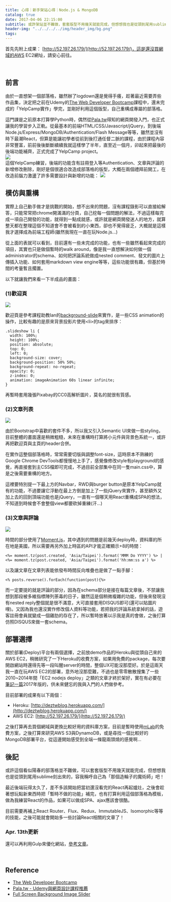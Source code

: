 ```yaml
---
title: 心得｜新手架站心得｜Node.js & MongoDB
catalog: true
date: 2017-04-06 22:15:00
subtitle: 或許架站並不難做，套套版型不用幾天就能完成，但想想我也是從頭到尾用sublime刻出來的，容我稱呼自己為「那個造輪子的魔術師」吧！
header-img: "../../../../img/header_img/bg.png"
tags:
---
```


首先先附上成果： [http://52.197.26.179/](http://52.197.26.179/)，這是還沒買網域的AWS EC2網址，請安心前往。

<br>

## 前言
由於一直想架一個部落格，雖然辦了logdown還是覺得手癢，趁著最近需要弄些作品集，決定把之前在Udemy的[The Web Developer Bootcamp](https://www.udemy.com/the-web-developer-bootcamp/)課程中，還未完成的「YelpCamp實作」學完，並剛好利用這個版型，自己重構成專屬的部落格。

這門課是之前原本打算學Python時，偶然從[Pala.tw](http://pala.tw/learn-web-development-on-udemy/#course_4)得知的網頁開發入門，也正式讓我的學習步入正軌。從最基本的前端HTML/CSS/Javascript/jQuery，到後端Node.js/Express/MongoDB/Authentication/Flash Message等等，雖然並沒有時下最潮React，但算是能讓初學者從前到後打通任督二脈的課程，由於課程內容非常豐富，前前後後斷斷續續我就這樣學了半年，直至近一個月，卯起來把最後的後端功能補齊，正式完成了YelpCamp project。
<br>
<img class="center" src="http://user-image.logdown.io/user/25993/blog/24964/post/1675245/rjYLXicrTGOgG4xRq0NQ_Screen%20Shot%202017-04-06%20at%208.30.23%20PM.png">
<br>
這個YelpCamp練習，後端的功能含有註冊登入等Authentication、文章與評論的新增修改刪除，剛好是個很適合改造成部落格的版型，大概在兩個禮拜前開工，在改造前腦力激盪了許多需要設計與新增的功能：
<img class="center" src="http://user-image.logdown.io/user/25993/blog/24964/post/1675245/XW9Bx3L8Rgd87bV4mOHA_Screen%20Shot%202017-04-06%20at%208.59.02%20PM.png">
<br>

## 模仿與重構
實際上自己動手做才是挑戰的開始，想不出來的問題，沒有課程錄影可以直接給解答，只能常常把chrome開滿滿的分頁，自己挖每一個問題的解法，不過這樣每完成一項自己開發的功能，就得到一點成就感，或許就是網頁開發迷人的地方，就算整天都在整理這個不知道會不會被看到的小東西，卻也不覺得疲乏，大概就是這樣我才選擇成為前端工程師(雖然我現在一直在玩Node.js...)

從上面的表就可以看到，目前還有一些未完成的功能，也有一些雖然看起來完成的項目，其實也只是做個暫時的walk around，像是我一直想解決如何做一個administrator的schema、如何把評論系統做成nested comment、發文的圖片上傳插入功能、如何套用markdown view engine等等，這些功能很有趣，但基於時間的考量暫且擱置。

以下就讓我們來看一下半成品的畫面：
### (1)歡迎頁
<img class="center" src="http://user-image.logdown.io/user/25993/blog/24964/post/1675245/wGuxnASyRva36RXVfjYV_Screen%20Shot%202017-04-06%20at%208.11.13%20PM.png">

歡迎頁是參考課程助教Ian的[background-slide](https://github.com/nax3t/background-slider)來實作，是一些CSS animation的操作，比較有趣的是原來背景投影片使用\<li\>的tag來排序：
```
.slideshow li {
  width: 100%;
  height: 100%;
  position: absolute;
  top: 0;
  left: 0;
  background-size: cover;
  background-position: 50% 50%;
  background-repeat: no-repeat;
  opacity: 0;
  z-index: 0;
  animation: imageAnimation 60s linear infinite;
}
```
再暫時套用幾張Pixabay的CC0高解析圖片，莫名的就很有質感。
<br>
### (2)文章列表
<img class="center" src="http://user-image.logdown.io/user/25993/blog/24964/post/1675245/oCwwF7REKt8w22RUhYlA_Screen%20Shot%202017-04-06%20at%209.20.54%20PM.png">

由於Bootstrap中喜歡的套件不多，所以我又引入Semantic UI來做一些styling，目前整體的畫面還是稍微粗糙，未來在重構時打算將小元件與背景色系統一，或許再把歡迎頁與主頁的header合併。

在實作這整個部落格時，常常需要切版與調整font-size，這時原本不熟練的Google Chrome DevTools都慢慢地上手了，感覺像修改style有playground的感覺，再直接套到主CSS檔即可完成，不過目前全部集中在同一隻main.css中，算是之後需要重構的地方。

這裡要特別提一下最上方的Navbar，RWD與burger button是原本YelpCamp就有的功能，不過要讓它浮動在最上方倒是加上了一些jQuery來實作，甚至額外又加上去的回到頂端功能也是jQuery，一直有一個哪天用React重構成SPA的想法，不知道到時候會不會整個view都要砍掉重練(汗...)
<br>
### (3)文章與評論
<img class="center" src="http://user-image.logdown.io/user/25993/blog/24964/post/1675245/gAKzRm5nTma43rAL23nJ_Screen%20Shot%202017-04-06%20at%209.34.07%20PM.png">

時間的部分使用了[Moment.js](https://momentjs.com/)，其中遇到的問題是前幾天deploy時，資料庫的所在地是美國，所以需要再另外加上時區的API才能正確顯示+8的時間：
```
<%= moment.tz(post.created, 'Asia/Taipei').format('MMM Do YYYY') %> | <%= moment.tz(post.created, 'Asia/Taipei').format('hh:mm:ss a') %>
```
以及讓文章在文章列表能依發布時間反向堆疊也是做了一點手腳：
```
<% posts.reverse().forEach(function(post){%>
```
而一定要提的就是評論的部分，因為在schema部分是接在每篇文章後，不禁讓我想到那段被多維指標陣列荼毒的日子，雖然這是個稍微複雜的功能，但後來發現沒有nested reply整個就是很不滿意，大可直接套用DISQUS即可(還可以貼圖片哩)。又因為我也還沒實作修改個人資料等功能，若把我的評論系統拿掉的話，遊客註冊會員就變成一個雞肋的存在了，所以暫時放著以示我是真的會做，之後打算仿照DISQUS來做一套schema。
<br>
## 部署選擇
關於部署(Deploy)平台有兩個選擇，之前放demo作品的Heroku與從頭自己來的AWS EC2，稍微研究了一下Heroku的收費方案，如果用免費的package，每次要開啟網站時還得先等一段叫醒server的時間，整個UX可能沒那麼好。於是這兩天我一直在玩AWS EC2的部署，意外地沒那麼難，不過也是零零散散搜集了一些2010~2014年間「EC2 nodejs deploy」之類的文章才終於架好，實在有必要在[筆記一篇](http://dez.logdown.com/posts/2017/04/07/aws-ec2-deploy-nodejs-web-app)2017年版的，供未來健忘的我與入門的人們做參考。

目前部署的成果有以下兩個：
* Heroku: [http://deztwblog.herokuapp.com/](http://deztwblog.herokuapp.com/)
* AWS EC2: [http://52.197.26.179/](http://52.197.26.179/)

之後打算再去買個網域與更換比較好用的資料庫方案，目前是暫時使用[mLab](https://mlab.com/)的免費方案，之後打算來研究AWS S3與DynamoDB，或是尋找一個比較好的MongoDB部署平台，從這邊開始感受到全端一條龍兩頭燒的感覺啊...
<br>
## 後記
或許這個看似陽春的部落格並不難做，可以套套版型不用幾天就能完成，但想想我也是從頭到尾用sublime刻出來的，容我稱呼自己為「那個造輪子的魔術師」吧！

最近後端玩得太久了，差不多該開始把當初還沒看完的React再起爐灶，之後會趁著想玩點新東西時把「暫時不做的功能」補完，也有打算利用這個部落格為模板，做為我練習React的作品，如果可以做成SPA、ajax應該會很酷。

目前需要再補上React Router、Flux、Redux、ImmutableJS、Isomorphic等等的技能，之後可能就會開始多一些討論React相關的文章了！

### Apr. 13th更新
還可以再利用Gulp來優化網站，[參考文章](http://ithelp.ithome.com.tw/articles/10185976)。

<br>

## Reference
* [The Web Developer Bootcamp](https://www.udemy.com/the-web-developer-bootcamp/)
* [Pala.tw - Udemy與網頁設計課程推薦](http://pala.tw/learn-web-development-on-udemy/#course_4)
* [Full Screen Background Image Slider](https://github.com/nax3t/background-slider)
